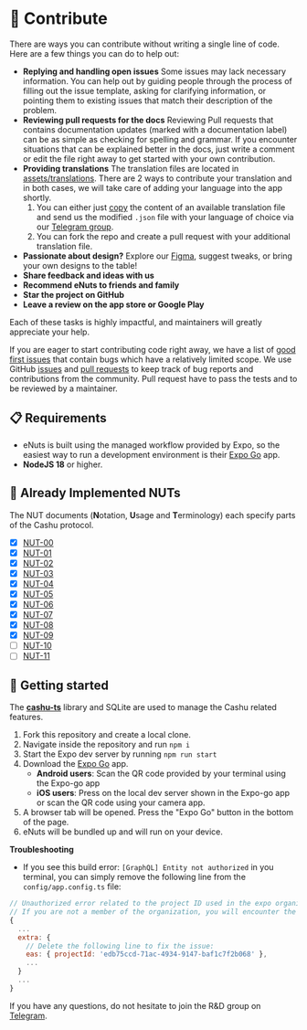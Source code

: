 # 👏 Contribute

There are ways you can contribute without writing a single line of code. Here are a few things you can do to help out:

- **Replying and handling open issues**
Some issues may lack necessary information. You can help out by guiding people through the process of filling out the issue template, asking for clarifying information, or pointing them to existing issues that match their description of the problem.
- **Reviewing pull requests for the docs**
Reviewing Pull requests that contains documentation updates (marked with a documentation label) can be as simple as checking for spelling and grammar. If you encounter situations that can be explained better in the docs, just write a comment or edit the file right away to get started with your own contribution.
- **Providing translations**
The translation files are located in [assets/translations](https://github.com/cashubtc/eNuts/tree/main/assets/translations). There are 2 ways to contribute your translation and in both cases, we will take care of adding your language into the app shortly.
  1. You can either just [copy](https://github.com/cashubtc/eNuts/blob/main/assets/translations/en.json) the content of an available translation file and send us the modified `.json` file with your language of choice via our [Telegram group](https://t.me/eNutsWallet).
  2. You can fork the repo and create a pull request with your additional translation file.
- **Passionate about design?**
Explore our [Figma](https://www.figma.com/file/GWk1KbXXSUvd7sEHlFKBvD/eNuts?type=design&node-id=472-11122&mode=design&t=pWFMCeHzP2sBnvuQ-0), suggest tweaks, or bring your own designs to the table!
- **Share feedback and ideas with us**
- **Recommend eNuts to friends and family**
- **Star the project on GitHub**
- **Leave a review on the app store or Google Play**

Each of these tasks is highly impactful, and maintainers will greatly appreciate your help.

If you are eager to start contributing code right away, we have a list of [good first issues](https://github.com/cashubtc/eNuts/issues?q=is%3Aopen+is%3Aissue+label%3A%22good+first+issue%22) that contain bugs which have a relatively limited scope. We use GitHub [issues](https://github.com/cashubtc/eNuts/issues) and [pull requests](https://github.com/cashubtc/eNuts/pulls) to keep track of bug reports and contributions from the community. Pull request have to pass the tests and to be reviewed by a maintainer.

## 📋 Requirements

- eNuts is built using the managed workflow provided by Expo, so the easiest way to run a development environment is their [Expo Go](https://expo.dev/client) app.
- **NodeJS 18** or higher.

## 🥜 Already Implemented NUTs

The NUT documents (**N**otation, **U**sage and **T**erminology) each specify parts of the Cashu protocol.

- [x] [NUT-00](https://github.com/cashubtc/nuts/blob/main/00.md)
- [x] [NUT-01](https://github.com/cashubtc/nuts/blob/main/01.md)
- [x] [NUT-02](https://github.com/cashubtc/nuts/blob/main/02.md)
- [x] [NUT-03](https://github.com/cashubtc/nuts/blob/main/03.md)
- [x] [NUT-04](https://github.com/cashubtc/nuts/blob/main/04.md)
- [x] [NUT-05](https://github.com/cashubtc/nuts/blob/main/05.md)
- [x] [NUT-06](https://github.com/cashubtc/nuts/blob/main/06.md)
- [x] [NUT-07](https://github.com/cashubtc/nuts/blob/main/07.md)
- [x] [NUT-08](https://github.com/cashubtc/nuts/blob/main/08.md)
- [x] [NUT-09](https://github.com/cashubtc/nuts/blob/main/09.md)
- [ ] [NUT-10](https://github.com/cashubtc/nuts/blob/main/10.md)
- [ ] [NUT-11](https://github.com/cashubtc/nuts/blob/main/11.md)

## 🚀 Getting started

The [**cashu-ts**](https://github.com/cashubtc/cashu-ts) library and SQLite are used to manage the Cashu related features.

1. Fork this repository and create a local clone.
2. Navigate inside the repository and run `npm i`
3. Start the Expo dev server by running `npm run start`
4. Download the [Expo Go](https://expo.dev/client) app.
    - **Android users**: Scan the QR code provided by your terminal using the Expo-go app
    - **iOS users**: Press on the local dev server shown in the Expo-go app or scan the QR code using your camera app.
5. A browser tab will be opened. Press the "Expo Go" button in the bottom of the page.
6. eNuts will be bundled up and will run on your device.

**Troubleshooting**

- If you see this build error: `[GraphQL] Entity not authorized` in you terminal, you can simply remove the following line from the `config/app.config.ts` file:

```javascript
// Unauthorized error related to the project ID used in the expo organization for eNuts
// If you are not a member of the organization, you will encounter the build error.
{
  ...
  extra: {
    // Delete the following line to fix the issue:
    eas: { projectId: 'edb75ccd-71ac-4934-9147-baf1c7f2b068' },
    ...
  }
  ...
}
```

If you have any questions, do not hesitate to join the R&D group on [Telegram](https://t.me/eNutsWallet).